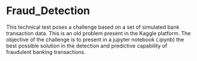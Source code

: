 # Fraud_Detection

This technical test poses a challenge based on a set of simulated bank transaction data. This is an old problem present in the Kaggle platform. The objective of the challenge is to present in a jupyter notebook (.ipynb) the best possible solution in the detection and predictive capability of fraudulent banking transactions.
